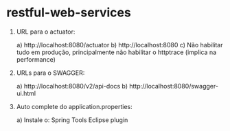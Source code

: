 # restful-web-services

1) URL para o actuator:

	a) http://localhost:8080/actuator
	b) http://localhost:8080
	c) Não habilitar tudo em produção, principalmente não habilitar o httptrace (implica na performance)
	
2) URLs para o SWAGGER:
	
	a) http://localhost:8080/v2/api-docs
	b) http://localhost:8080/swagger-ui.html
	
3) Auto complete do application.properties:

	a) Instale o: Spring Tools Eclipse plugin
	

